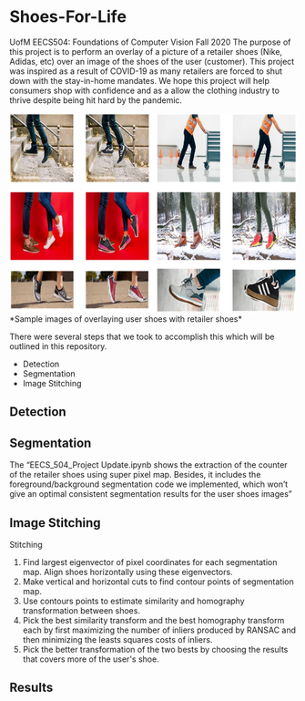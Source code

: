 # Shoes-For-Life
UofM EECS504: Foundations of Computer Vision Fall 2020
The purpose of this project is to perform an overlay of a picture of a retailer shoes (Nike, Adidas, etc) over an image of the shoes of the user (customer). This project was inspired as a result of COVID-19 as many retailers are forced to shut down with the stay-in-home mandates. We hope this project will help consumers shop with confidence and as a allow the clothing industry to thrive despite being hit hard by the pandemic.  

<img src="images/Results.jpg" alt="drawing" height="350" title="Result Image"/>  
*Sample images of overlaying user shoes with retailer shoes*

There were several steps that we took to accomplish this which will be outlined in this repository.  
* Detection
* Segmentation
* Image Stitching

## Detection
## Segmentation
The “EECS_504_Project Update.ipynb shows the extraction of the counter of the retailer shoes using super pixel map. Besides, it includes the foreground/background segmentation code we implemented, which won’t give an optimal consistent segmentation results for the user shoes images”
## Image Stitching
Stitching
1. Find largest eigenvector of pixel coordinates for each segmentation map. Align shoes horizontally using these eigenvectors.
2. Make vertical and horizontal cuts to find contour points of segmentation map.
3. Use contours points to estimate similarity and homography transformation between shoes.
4. Pick the best similarity transform and the best homography transform each by first maximizing the number of inliers produced by RANSAC and then minimizing the leasts squares costs of inliers.
5. Pick the better transformation of the two bests by choosing the results that covers more of the user's shoe.
## Results
